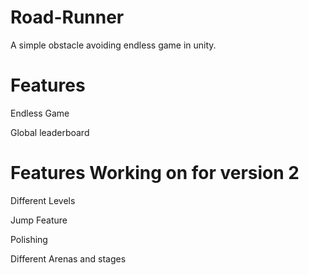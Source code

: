 # Road-Runner

A simple obstacle avoiding endless game in unity.

# Features

Endless Game

Global leaderboard




# Features Working on for version 2

Different Levels

Jump Feature

Polishing

Different Arenas and stages
